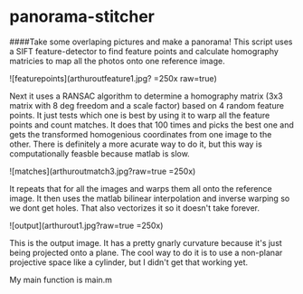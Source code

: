 
panorama-stitcher
=====

####Take some overlaping pictures and make a panorama!
This script uses a SIFT feature-detector to find feature points and calculate homography matricies to map all the photos onto one reference image. 

![featurepoints](arthuroutfeature1.jpg? =250x raw=true) 

Next it uses a RANSAC algorithm to determine a homography matrix (3x3 matrix with 8 deg freedom and a scale factor) based on 4 random feature points. It just tests which one is best by using it to warp all the feature points and count matches. It does that 100 times and picks the best one and gets the transformed homogenious coordinates from one image to the other. There is definitely a more acurate way to do it, but this way is computationally feasble because matlab is slow.

![matches](arthuroutmatch3.jpg?raw=true =250x)

It repeats that for all the images and warps them all onto the reference image. 
It then uses the matlab bilinear interpolation and inverse warping so we dont get holes. That also vectorizes it so it doesn't take forever.

![output](arthurout1.jpg?raw=true =250x)

This is the output image. It has a pretty gnarly curvature because it's just being projected onto a plane. The cool way to do it is to use a non-planar projective space like a cylinder, but I didn't get that working yet.

My main function is main.m
